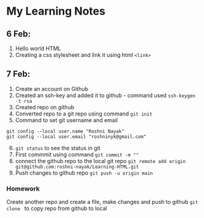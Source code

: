 # My Learning Notes

## 6 Feb: 
1. Hello world HTML 
2. Creating a css stylesheet and link it using html `<link>`

## 7 Feb:
1. Create an account on Github
2. Created an ssh-key and added it to github - command used 
   ```ssh-keygen -t rsa```
3. Created repo on github
4. Converted repo to a git repo using command `git init`
5. Command to set git username and email
 ```
 git config --local user.name "Roshni Nayak"
 git config --local user.email "roshninyk@gmail.com"
 ```
6. `git status` to see the status in git
7. First commmit using command `git commit -m ""`
8. connect the github repo to the local git repo 
```git remote add origin git@github.com:roshni-nayak/Learning-HTML.git```
9. Push changes to github repo `git push -u origin main`

### Homework
Create another repo and create a file, make changes and push to github
`git clone ` to copy repo from github to local

